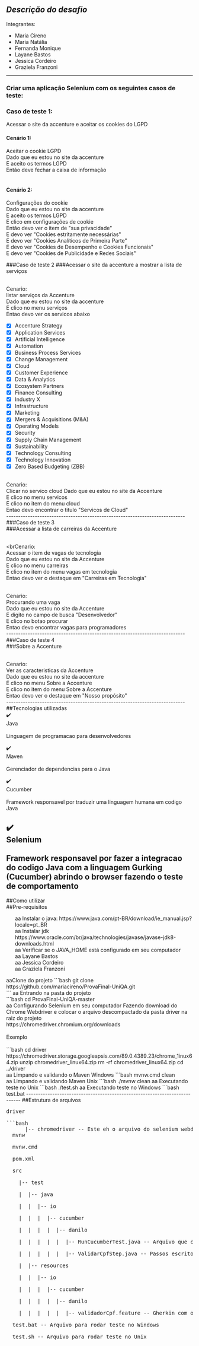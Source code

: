 ## *Descrição do desafio*<br>
Integrantes:<br>

- Maria Cireno<br>
- Maria Natália<br>
- Fernanda Monique<br>
- Layane Bastos<br>
- Jessica Cordeiro<br>
- Graziela Franzoni<br>
---------------------------------------------------------------------------
### Criar uma aplicação Selenium com os seguintes casos de teste:<br>
### Caso de teste 1:<br>
Acessar o site da accenture e aceitar os cookies do LGPD<br>

#### Cenário 1:<br>
Aceitar o cookie LGPD<br>
Dado que eu estou no site da accenture<br>
E aceito os termos LGPD<br>
Então deve fechar a caixa de informação<br><br>

#### Cenário 2:<br> 
Configurações do cookie<br>
Dado que eu estou no site da accenture<br>
E aceito os termos LGPD<br>
E clico em configurações de cookie<br>
Então devo ver o item de "sua privacidade"<br>
E devo ver "Cookies estritamente necessárias"<br>
E devo ver "Cookies Analíticos de Primeira Parte"<br>
E devo ver "Cookies de Desempenho e Cookies Funcionais"<br>
E devo ver "Cookies de Publicidade e Redes Sociais"<br>

###Caso de teste 2
###Acessar o site da accenture a mostrar a lista de serviços<br>

<br>Cenario:</br> listar serviços da Accenture<br>
Dado que eu estou no site da accenture<br>
E clico no menu serviços<br>
Entao devo ver os servicos abaixo<br>
   - [x] Accenture Strategy
   - [x] Application Services
   - [x] Artificial Intelligence
   - [x] Automation
   - [x] Business Process Services
   - [x] Change Management
   - [x] Cloud
   - [x] Customer Experience
   - [x] Data & Analytics
   - [x] Ecosystem Partners
   - [x] Finance Consulting
   - [x] Industry X
   - [x] Infrastructure
   - [x] Marketing
   - [x] Mergers & Acquisitions (M&A)
   - [X] Operating Models
   - [X] Security
   - [X] Supply Chain Management
   - [X] Sustainability
   - [X] Technology Consulting
   - [X] Technology Innovation
   - [X] Zero Based Budgeting (ZBB)

<br>Cenario:</br> Clicar no servico cloud
Dado que eu estou no site da Accenture<br>
E clico no menu servicos<br>
E clico no item do menu cloud<br>
Entao devo encontrar o titulo "Servicos de Cloud"<br>
---------------------------------------------------------------------------<br>
###Caso de teste 3<br>
###Acessar a lista de carreiras da Accenture<br><br>

<brCenario:</br> Acessar o item de vagas de tecnologia<br>
Dado que eu estou no site da Accenture<br>
E clico no menu carreiras<br>
E clico no item do menu vagas em tecnologia<br>
Entao devo ver o destaque em "Carreiras em Tecnologia"<br>

<br>Cenario:</br> Procurando uma vaga<br>
Dado que eu estou no site da Accenture<br>
E digito no campo de busca "Desenvolvedor"<br>
E clico no botao procurar<br>
Entao devo encontrar vagas para programadores<br>
---------------------------------------------------------------------------<br>
###Caso de teste 4<br>
###Sobre a Accenture<br>

<br>Cenario:</br> Ver as caracteristicas da Accenture<br>
Dado que eu estou no site da accenture<br>
E clico no menu Sobre a Accenture<br>
E clico no item do menu Sobre a Accenture<br>
Entao devo ver o destaque em "Nosso propósito"<br>
---------------------------------------------------------------------------<br>
##Tecnologias utilizadas<br>
:heavy_check_mark: <br>Java</br><br>
Linguagem de programacao para desenvolvedores<br>

:heavy_check_mark: <br>Maven</br><br>
Gerenciador de dependencias para o Java<br>

:heavy_check_mark: <br>Cucumber</br><br>
Framework responsavel por traduzir uma linguagem humana em codigo Java<br>

:heavy_check_mark: <br>Selenium</br><br>
Framework responsavel por fazer a integracao do codigo Java com a linguagem Gurking (Cucumber) abrindo o browser fazendo o teste de comportamento<br>
---------------------------------------------------------------------------
##Como utilizar<br>
##Pre-requisitos<br>
<ul>
  <l1>aa</l1> Instalar o java: https://www.java.com/pt-BR/download/ie_manual.jsp?locale=pt_BR<br>
  <l1>aa</l1> Instalar jdk https://www.oracle.com/br/java/technologies/javase/javase-jdk8-downloads.html<br>
  <l1>aa</l1> Verificar se o JAVA_HOME está configurado em seu computador<br>
  <l1>aa</l1> Layane Bastos<br>
  <l1>aa</l1> Jessica Cordeiro<br>
  <l1>aa</l1> Graziela Franzoni<br>
</ul>      
<l1>aa<l1</l1>Clone do projeto 
```bash
git clone https://github.com/mariacireno/ProvaFinal-UniQA.git<br>
```
<l1>aa</l1> Entrando na pasta do projeto<br>
```bash
cd ProvaFinal-UniQA-master<br>
<l1>aa</l1> Configurando Selenium em seu computador
Fazendo download do Chrome Webdriver e colocar o arquivo descompactado da pasta driver na raiz do projeto<br>
https://chromedriver.chromium.org/downloads<br>
<br>Exemplo</br><br>
```bash
cd driver https://chromedriver.storage.googleapsis.com/89.0.4389.23/chrome_1inux64.zip
unzip chromedriver_linux64.zip
rm -rf chromedriver_linux64.zip
cd ../driver<br>
<l1>aa</l1> Limpando e validando o Maven Windows
```bash
mvnw.cmd clean<br>
<l1>aa</l1> Limpando e validando Maven Unix
```bash
./mvnw clean
<l1>aa</l1> Executando teste no Unix
```bash
./test.sh
<l1>aa</l1> Executando teste no Windows
```bash
test.bat
---------------------------------------------------------------------------
##Estrutura de arquivos
<pre>
driver<br> 
```bash
      |-- chromedriver -- Este eh o arquivo do selenium webdriver, substitua este arquivo com a versao da sua maquina
  mvnw<br>
  mvnw.cmd<br>
  pom.xml<br>
  src<br>
    |-- test<br>
    |  |-- java<br>
    |  |  |-- io<br>
    |  |  |  |-- cucumber<br>
    |  |  |  |  |-- danilo<br>
    |  |  |  |  |  |-- RunCucumberTest.java -- Arquivo que configura a inicialização do Java test<br> 
    |  |  |  |  |  |-- ValidarCpfStep.java -- Passos escritos em java com selenium abrindo o browser e testando a aplicação<br>
    |  |-- resources<br>
    |  |  |-- io<br>
    |  |  |  |-- cucumber<br>
    |  |  |  |  |-- danilo<br>
    |  |  |  |  |  |-- validadorCpf.feature -- Gherkin com os cenários de teste de acordo com o meu cliente<br>
  test.bat -- Arquivo para rodar teste no Windows<br>
  test.sh -- Arquivo para rodar teste no Unix<br>
  </pre>